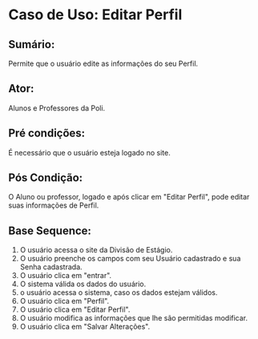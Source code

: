 # Caso de Uso: Editar Perfil

## Sumário: 
Permite que o usuário edite as informações do seu Perfil.

## Ator:
Alunos e Professores da Poli.

## Pré condições:
É necessário que o usuário esteja logado no site.

## Pós Condição:
O Aluno ou professor, logado e após clicar em "Editar Perfil", pode editar suas informações de Perfil.

## Base Sequence:
1. O usuário acessa o site da Divisão de Estágio.
2. O usuário preenche os campos com seu Usuário cadastrado e sua Senha cadastrada.
3. O usuário clica em "entrar".
4. O sistema válida os dados do usuário.
5. o usuário acessa o sistema, caso os dados estejam válidos.
6. O usuário clica em "Perfil".
7. O usuário clica em "Editar Perfil".
8. O usuário modifica as informações que lhe são permitidas modificar.
9. O usuário clica em "Salvar Alterações".
